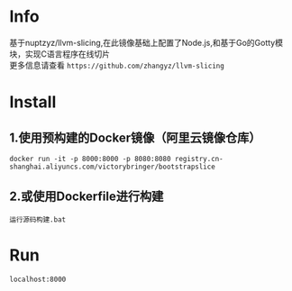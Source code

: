 ﻿# Info
 基于nuptzyz/llvm-slicing,在此镜像基础上配置了Node.js,和基于Go的Gotty模块，实现C语言程序在线切片<br>
 更多信息请查看 `https://github.com/zhangyz/llvm-slicing`<br>
# Install 
## 1.使用预构建的Docker镜像（阿里云镜像仓库）<br>
 `docker run -it -p 8000:8000 -p 8080:8080 registry.cn-shanghai.aliyuncs.com/victorybringer/bootstrapslice`<br>
 ## 2.或使用Dockerfile进行构建<br>
 `运行源码构建.bat`<br>
 # Run
 `localhost:8000`<br>






